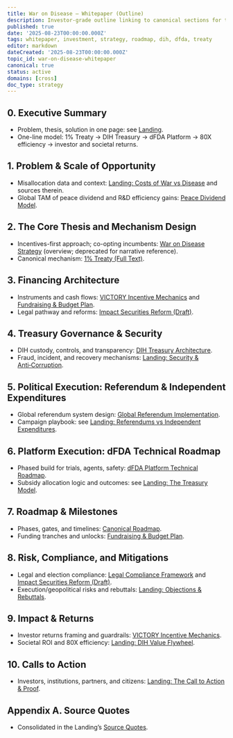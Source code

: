 ```yaml
---
title: War on Disease — Whitepaper (Outline)
description: Investor-grade outline linking to canonical sections for the War on Disease initiative (1% Treaty → DIH → dFDA), structured to support a $1B+ raise.
published: true
date: '2025-08-23T00:00:00.000Z'
tags: whitepaper, investment, strategy, roadmap, dih, dfda, treaty
editor: markdown
dateCreated: '2025-08-23T00:00:00.000Z'
topic_id: war-on-disease-whitepaper
canonical: true
status: active
domains: [cross]
doc_type: strategy
---
```


## 0. Executive Summary

- Problem, thesis, solution in one page: see [Landing](./warondisease-landing.md).
- One-line model: 1% Treaty → DIH Treasury → dFDA Platform → 80X efficiency → investor and societal returns.

## 1. Problem & Scale of Opportunity

- Misallocation data and context: [Landing: Costs of War vs Disease](./warondisease-landing.md#costs-of-war-vs-disease-context) and sources therein.
- Global TAM of peace dividend and R&D efficiency gains: [Peace Dividend Model](../economic-models/peace-dividend-value-capture.md).

## 2. The Core Thesis and Mechanism Design

- Incentives-first approach; co-opting incumbents: [War on Disease Strategy](./war-on-disease-strategy.md) (overview; deprecated for narrative reference).
- Canonical mechanism: [1% Treaty (Full Text)](./1-percent-treaty/1-percent-treaty.md).

## 3. Financing Architecture

- Instruments and cash flows: [VICTORY Incentive Mechanics](./1-percent-treaty/victory-bonds-tokenomics.md) and [Fundraising & Budget Plan](../economic-models/fundraising-and-budget-plan.md).
- Legal pathway and reforms: [Impact Securities Reform (Draft)](../regulatory/impact-securities-reform.md).

## 4. Treasury Governance & Security

- DIH custody, controls, and transparency: [DIH Treasury Architecture](../features/treasury/dih-treasury-architecture.md).
- Fraud, incident, and recovery mechanisms: [Landing: Security & Anti‑Corruption](./warondisease-landing.md#security--anti-corruption-building-uncorruptible-institutions).

## 5. Political Execution: Referendum & Independent Expenditures

- Global referendum system design: [Global Referendum Implementation](./referendum/global-referendum-implementation.md).
- Campaign playbook: see [Landing: Referendums vs Independent Expenditures](./warondisease-landing.md#referendums-vs-independent-expenditures).

## 6. Platform Execution: dFDA Technical Roadmap

- Phased build for trials, agents, safety: [dFDA Platform Technical Roadmap](../features/dfda-roadmap.md).
- Subsidy allocation logic and outcomes: see [Landing: The Treasury Model](./warondisease-landing.md#the-treasury-model).

## 7. Roadmap & Milestones

- Phases, gates, and timelines: [Canonical Roadmap](./roadmap.md).
- Funding tranches and unlocks: [Fundraising & Budget Plan](../economic-models/fundraising-and-budget-plan.md#2-total-fundraising-requirement-12b---25b).

## 8. Risk, Compliance, and Mitigations

- Legal and election compliance: [Legal Compliance Framework](./legal-compliance-framework.md) and [Impact Securities Reform (Draft)](../regulatory/impact-securities-reform.md).
- Execution/geopolitical risks and rebuttals: [Landing: Objections & Rebuttals](./warondisease-landing.md#part-4-objections--rebuttals).

## 9. Impact & Returns

- Investor returns framing and guardrails: [VICTORY Incentive Mechanics](./1-percent-treaty/victory-bonds-tokenomics.md#investor-payout-mechanisms-the-exit).
- Societal ROI and 80X efficiency: [Landing: DIH Value Flywheel](./warondisease-landing.md#the-treasury-model).

## 10. Calls to Action

- Investors, institutions, partners, and citizens: [Landing: The Call to Action & Proof](./warondisease-landing.md#part-5-the-call-to-action--proof).

## Appendix A. Source Quotes

- Consolidated in the Landing’s [Source Quotes](./warondisease-landing.md#source-quotes-for-key-parameters).



